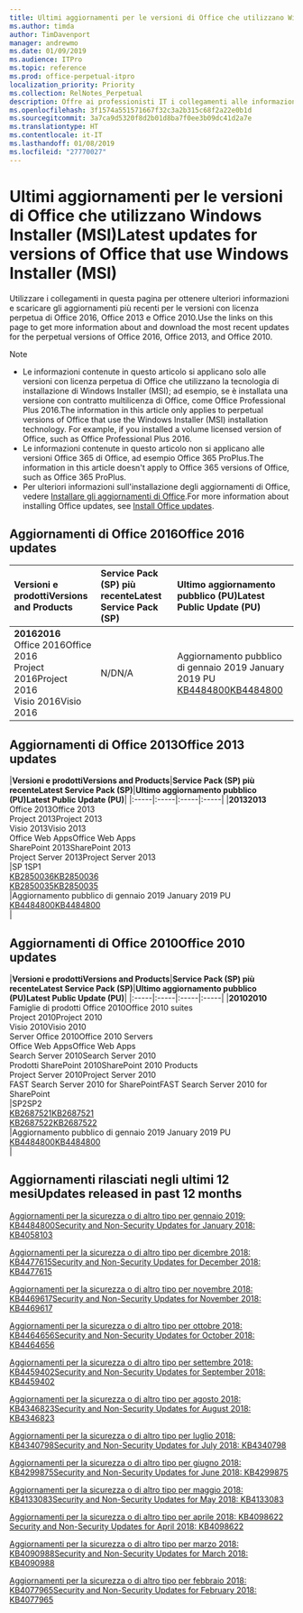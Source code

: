 ```yaml
---
title: Ultimi aggiornamenti per le versioni di Office che utilizzano Windows Installer (MSI)
ms.author: timda
author: TimDavenport
manager: andrewmo
ms.date: 01/09/2019
ms.audience: ITPro
ms.topic: reference
ms.prod: office-perpetual-itpro
localization_priority: Priority
ms.collection: RelNotes_Perpetual
description: Offre ai professionisti IT i collegamenti alle informazioni sugli aggiornamenti più recenti delle versioni con licenza perpetua di Office 2016, Office 2013 e Office 2010
ms.openlocfilehash: 3f1574a551571667f32c3a2b315c68f2a22e0b1d
ms.sourcegitcommit: 3a7ca9d5320f8d2b01d8ba7f0ee3b09dc41d2a7e
ms.translationtype: HT
ms.contentlocale: it-IT
ms.lasthandoff: 01/08/2019
ms.locfileid: "27770027"
---
```

# <a name="latest-updates-for-versions-of-office-that-use-windows-installer-msi"></a><span data-ttu-id="3da5b-103">Ultimi aggiornamenti per le versioni di Office che utilizzano Windows Installer (MSI)</span><span class="sxs-lookup"><span data-stu-id="3da5b-103">Latest updates for versions of Office that use Windows Installer (MSI)</span></span>

<span data-ttu-id="3da5b-104">Utilizzare i collegamenti in questa pagina per ottenere ulteriori informazioni e scaricare gli aggiornamenti più recenti per le versioni con licenza perpetua di Office 2016, Office 2013 e Office 2010.</span><span class="sxs-lookup"><span data-stu-id="3da5b-104">Use the links on this page to get more information about and download the most recent updates for the perpetual versions of Office 2016, Office 2013, and Office 2010.</span></span>
  
 
> [!NOTE]
> - <span data-ttu-id="3da5b-p101">Le informazioni contenute in questo articolo si applicano solo alle versioni con licenza perpetua di Office che utilizzano la tecnologia di installazione di Windows Installer (MSI); ad esempio, se è installata una versione con contratto multilicenza di Office, come Office Professional Plus 2016.</span><span class="sxs-lookup"><span data-stu-id="3da5b-p101">The information in this article only applies to perpetual versions of Office that use the Windows Installer (MSI) installation technology. For example, if you installed a volume licensed version of Office, such as Office Professional Plus 2016.</span></span>
> - <span data-ttu-id="3da5b-107">Le informazioni contenute in questo articolo non si applicano alle versioni Office 365 di Office, ad esempio Office 365 ProPlus.</span><span class="sxs-lookup"><span data-stu-id="3da5b-107">The information in this article doesn't apply to Office 365 versions of Office, such as Office 365 ProPlus.</span></span>
> - <span data-ttu-id="3da5b-108">Per ulteriori informazioni sull'installazione degli aggiornamenti di Office, vedere [Installare gli aggiornamenti di Office](https://support.office.com/article/2ab296f3-7f03-43a2-8e50-46de917611c5).</span><span class="sxs-lookup"><span data-stu-id="3da5b-108">For more information about installing Office updates, see [Install Office updates](https://support.office.com/article/2ab296f3-7f03-43a2-8e50-46de917611c5).</span></span> 


## <a name="office-2016-updates"></a><span data-ttu-id="3da5b-109">Aggiornamenti di Office 2016</span><span class="sxs-lookup"><span data-stu-id="3da5b-109">Office 2016 updates</span></span>

|<span data-ttu-id="3da5b-110">**Versioni e prodotti**</span><span class="sxs-lookup"><span data-stu-id="3da5b-110">**Versions and Products**</span></span>|<span data-ttu-id="3da5b-111">**Service Pack (SP) più recente**</span><span class="sxs-lookup"><span data-stu-id="3da5b-111">**Latest Service Pack (SP)**</span></span>|<span data-ttu-id="3da5b-112">**Ultimo aggiornamento pubblico (PU)**</span><span class="sxs-lookup"><span data-stu-id="3da5b-112">**Latest Public Update (PU)**</span></span>|
|:-----|:-----|:-----|
|<span data-ttu-id="3da5b-113">**2016**</span><span class="sxs-lookup"><span data-stu-id="3da5b-113">**2016**</span></span> <br/> <span data-ttu-id="3da5b-114">Office 2016</span><span class="sxs-lookup"><span data-stu-id="3da5b-114">Office 2016</span></span>  <br/> <span data-ttu-id="3da5b-115">Project 2016</span><span class="sxs-lookup"><span data-stu-id="3da5b-115">Project 2016</span></span>  <br/> <span data-ttu-id="3da5b-116">Visio 2016</span><span class="sxs-lookup"><span data-stu-id="3da5b-116">Visio 2016</span></span>  <br/> |<span data-ttu-id="3da5b-117">N/D</span><span class="sxs-lookup"><span data-stu-id="3da5b-117">N/A</span></span>  <br/> |<span data-ttu-id="3da5b-118">Aggiornamento pubblico di gennaio 2019 </span><span class="sxs-lookup"><span data-stu-id="3da5b-118">January 2019 PU</span></span>  <br/> [<span data-ttu-id="3da5b-119">KB4484800</span><span class="sxs-lookup"><span data-stu-id="3da5b-119">KB4484800</span></span>](https://support.microsoft.com/help/4484800) <br/> |
   
## <a name="office-2013-updates"></a><span data-ttu-id="3da5b-120">Aggiornamenti di Office 2013</span><span class="sxs-lookup"><span data-stu-id="3da5b-120">Office 2013 updates</span></span>

|<span data-ttu-id="3da5b-121">**Versioni e prodotti**</span><span class="sxs-lookup"><span data-stu-id="3da5b-121">**Versions and Products**</span></span>|<span data-ttu-id="3da5b-122">**Service Pack (SP) più recente**</span><span class="sxs-lookup"><span data-stu-id="3da5b-122">**Latest Service Pack (SP)**</span></span>|<span data-ttu-id="3da5b-123">**Ultimo aggiornamento pubblico (PU)**</span><span class="sxs-lookup"><span data-stu-id="3da5b-123">**Latest Public Update (PU)**</span></span>|
|:-----|:-----|:-----|:-----|
|<span data-ttu-id="3da5b-124">**2013**</span><span class="sxs-lookup"><span data-stu-id="3da5b-124">**2013**</span></span> <br/> <span data-ttu-id="3da5b-125">Office 2013</span><span class="sxs-lookup"><span data-stu-id="3da5b-125">Office 2013</span></span>  <br/> <span data-ttu-id="3da5b-126">Project 2013</span><span class="sxs-lookup"><span data-stu-id="3da5b-126">Project 2013</span></span>  <br/> <span data-ttu-id="3da5b-127">Visio 2013</span><span class="sxs-lookup"><span data-stu-id="3da5b-127">Visio 2013</span></span>  <br/> <span data-ttu-id="3da5b-128">Office Web Apps</span><span class="sxs-lookup"><span data-stu-id="3da5b-128">Office Web Apps</span></span>  <br/> <span data-ttu-id="3da5b-129">SharePoint 2013</span><span class="sxs-lookup"><span data-stu-id="3da5b-129">SharePoint 2013</span></span>  <br/> <span data-ttu-id="3da5b-130">Project Server 2013</span><span class="sxs-lookup"><span data-stu-id="3da5b-130">Project Server 2013</span></span>  <br/> |<span data-ttu-id="3da5b-131">SP 1</span><span class="sxs-lookup"><span data-stu-id="3da5b-131">SP1</span></span> <br/> [<span data-ttu-id="3da5b-132">KB2850036</span><span class="sxs-lookup"><span data-stu-id="3da5b-132">KB2850036</span></span>](https://support.microsoft.com/kb/2850036) <br/>[<span data-ttu-id="3da5b-133">KB2850035</span><span class="sxs-lookup"><span data-stu-id="3da5b-133">KB2850035</span></span>](https://support.microsoft.com/kb/2850035) <br/> |<span data-ttu-id="3da5b-134">Aggiornamento pubblico di gennaio 2019 </span><span class="sxs-lookup"><span data-stu-id="3da5b-134">January 2019 PU</span></span>  <br/> [<span data-ttu-id="3da5b-135">KB4484800</span><span class="sxs-lookup"><span data-stu-id="3da5b-135">KB4484800</span></span>](https://support.microsoft.com/help/4484800) <br/> |
   
## <a name="office-2010-updates"></a><span data-ttu-id="3da5b-136">Aggiornamenti di Office 2010</span><span class="sxs-lookup"><span data-stu-id="3da5b-136">Office 2010 updates</span></span>

|<span data-ttu-id="3da5b-137">**Versioni e prodotti**</span><span class="sxs-lookup"><span data-stu-id="3da5b-137">**Versions and Products**</span></span>|<span data-ttu-id="3da5b-138">**Service Pack (SP) più recente**</span><span class="sxs-lookup"><span data-stu-id="3da5b-138">**Latest Service Pack (SP)**</span></span>|<span data-ttu-id="3da5b-139">**Ultimo aggiornamento pubblico (PU)**</span><span class="sxs-lookup"><span data-stu-id="3da5b-139">**Latest Public Update (PU)**</span></span>|
|:-----|:-----|:-----|:-----|
|<span data-ttu-id="3da5b-140">**2010**</span><span class="sxs-lookup"><span data-stu-id="3da5b-140">**2010**</span></span> <br/> <span data-ttu-id="3da5b-141">Famiglie di prodotti Office 2010</span><span class="sxs-lookup"><span data-stu-id="3da5b-141">Office 2010 suites</span></span>  <br/> <span data-ttu-id="3da5b-142">Project 2010</span><span class="sxs-lookup"><span data-stu-id="3da5b-142">Project 2010</span></span>  <br/> <span data-ttu-id="3da5b-143">Visio 2010</span><span class="sxs-lookup"><span data-stu-id="3da5b-143">Visio 2010</span></span>  <br/> <span data-ttu-id="3da5b-144">Server Office 2010</span><span class="sxs-lookup"><span data-stu-id="3da5b-144">Office 2010 Servers</span></span>  <br/> <span data-ttu-id="3da5b-145">Office Web Apps</span><span class="sxs-lookup"><span data-stu-id="3da5b-145">Office Web Apps</span></span>  <br/> <span data-ttu-id="3da5b-146">Search Server 2010</span><span class="sxs-lookup"><span data-stu-id="3da5b-146">Search Server 2010</span></span>  <br/> <span data-ttu-id="3da5b-147">Prodotti SharePoint 2010</span><span class="sxs-lookup"><span data-stu-id="3da5b-147">SharePoint 2010 Products</span></span>  <br/> <span data-ttu-id="3da5b-148">Project Server 2010</span><span class="sxs-lookup"><span data-stu-id="3da5b-148">Project Server 2010</span></span>  <br/> <span data-ttu-id="3da5b-149">FAST Search Server 2010 for SharePoint</span><span class="sxs-lookup"><span data-stu-id="3da5b-149">FAST Search Server 2010 for SharePoint</span></span>  <br/> |<span data-ttu-id="3da5b-150">SP2</span><span class="sxs-lookup"><span data-stu-id="3da5b-150">SP2</span></span> <br/>[<span data-ttu-id="3da5b-151">KB2687521</span><span class="sxs-lookup"><span data-stu-id="3da5b-151">KB2687521</span></span>](https://support.microsoft.com/kb/2687521) <br/> [<span data-ttu-id="3da5b-152">KB2687522</span><span class="sxs-lookup"><span data-stu-id="3da5b-152">KB2687522</span></span>](https://support.microsoft.com/kb/2687522) <br/> |<span data-ttu-id="3da5b-153">Aggiornamento pubblico di gennaio 2019 </span><span class="sxs-lookup"><span data-stu-id="3da5b-153">January 2019 PU</span></span> <br/>[<span data-ttu-id="3da5b-154">KB4484800</span><span class="sxs-lookup"><span data-stu-id="3da5b-154">KB4484800</span></span>](https://support.microsoft.com/help/4484800) <br/>|
   

   
## <a name="updates-released-in-past-12-months"></a><span data-ttu-id="3da5b-155">Aggiornamenti rilasciati negli ultimi 12 mesi</span><span class="sxs-lookup"><span data-stu-id="3da5b-155">Updates released in past 12 months</span></span>

[<span data-ttu-id="3da5b-156">Aggiornamenti per la sicurezza o di altro tipo per gennaio 2019: KB4484800</span><span class="sxs-lookup"><span data-stu-id="3da5b-156">Security and Non-Security Updates for January 2018: KB4058103</span></span>](https://support.microsoft.com/help/4484800)

[<span data-ttu-id="3da5b-157">Aggiornamenti per la sicurezza o di altro tipo per dicembre 2018: KB4477615</span><span class="sxs-lookup"><span data-stu-id="3da5b-157">Security and Non-Security Updates for December 2018: KB4477615</span></span>](https://support.microsoft.com/help/4477615)

[<span data-ttu-id="3da5b-158">Aggiornamenti per la sicurezza o di altro tipo per novembre 2018: KB4469617</span><span class="sxs-lookup"><span data-stu-id="3da5b-158">Security and Non-Security Updates for November 2018: KB4469617</span></span>](https://support.microsoft.com/help/4469617)

[<span data-ttu-id="3da5b-159">Aggiornamenti per la sicurezza o di altro tipo per ottobre 2018: KB4464656</span><span class="sxs-lookup"><span data-stu-id="3da5b-159">Security and Non-Security Updates for October 2018: KB4464656</span></span>](https://support.microsoft.com/help/4464656)

[<span data-ttu-id="3da5b-160">Aggiornamenti per la sicurezza o di altro tipo per settembre 2018: KB4459402</span><span class="sxs-lookup"><span data-stu-id="3da5b-160">Security and Non-Security Updates for September 2018: KB4459402</span></span>](https://support.microsoft.com/help/4459402) 

[<span data-ttu-id="3da5b-161">Aggiornamenti per la sicurezza o di altro tipo per agosto 2018: KB4346823</span><span class="sxs-lookup"><span data-stu-id="3da5b-161">Security and Non-Security Updates for August 2018: KB4346823</span></span>](https://support.microsoft.com/help/4346823)   

[<span data-ttu-id="3da5b-162">Aggiornamenti per la sicurezza o di altro tipo per luglio 2018: KB4340798</span><span class="sxs-lookup"><span data-stu-id="3da5b-162">Security and Non-Security Updates for July 2018: KB4340798</span></span>](https://support.microsoft.com/help/4340798)   

[<span data-ttu-id="3da5b-163">Aggiornamenti per la sicurezza o di altro tipo per giugno 2018: KB4299875</span><span class="sxs-lookup"><span data-stu-id="3da5b-163">Security and Non-Security Updates for June 2018: KB4299875</span></span>](https://support.microsoft.com/help/4299875)  

[<span data-ttu-id="3da5b-164">Aggiornamenti per la sicurezza o di altro tipo per maggio 2018: KB4133083</span><span class="sxs-lookup"><span data-stu-id="3da5b-164">Security and Non-Security Updates for May 2018: KB4133083 </span></span>](https://support.microsoft.com/it-IT/help/4133083)
  
[<span data-ttu-id="3da5b-165">Aggiornamenti per la sicurezza o di altro tipo per aprile 2018: KB4098622 </span><span class="sxs-lookup"><span data-stu-id="3da5b-165">Security and Non-Security Updates for April 2018: KB4098622</span></span>](https://support.microsoft.com/it-IT/help/4098622) 
  
[<span data-ttu-id="3da5b-166">Aggiornamenti per la sicurezza o di altro tipo per marzo 2018: KB4090988</span><span class="sxs-lookup"><span data-stu-id="3da5b-166">Security and Non-Security Updates for March 2018: KB4090988</span></span>](https://support.microsoft.com/it-IT/help/4090988)  
  
[<span data-ttu-id="3da5b-167">Aggiornamenti per la sicurezza o di altro tipo per febbraio 2018: KB4077965</span><span class="sxs-lookup"><span data-stu-id="3da5b-167">Security and Non-Security Updates for February 2018: KB4077965</span></span>](https://support.microsoft.com/help/4077965)  
  
   
  
